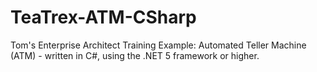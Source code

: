 # TeaTrex-ATM-CSharp
Tom's Enterprise Architect Training Example: Automated Teller Machine (ATM) - written in C#, using the .NET 5 framework or higher.
